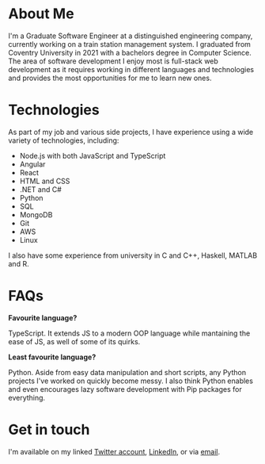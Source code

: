 # About Me

I'm a Graduate Software Engineer at a distinguished engineering company, currently working on a train station management system. I graduated from Coventry University in 2021 with a bachelors degree in Computer Science.
The area of software development I enjoy most is full-stack web development as it requires working in different languages and technologies and provides the most opportunities for me to learn new ones.

# Technologies

As part of my job and various side projects, I have experience using a wide variety of technologies, including:
- Node.js with both JavaScript and TypeScript
- Angular
- React
- HTML and CSS
- .NET and C#
- Python
- SQL
- MongoDB
- Git
- AWS
- Linux

I also have some experience from university in C and C++, Haskell, MATLAB and R. 

# FAQs

**Favourite language?**

TypeScript. It extends JS to a modern OOP language while mantaining the ease of JS, as well of some of its quirks.

**Least favourite language?**

Python. Aside from easy data manipulation and short scripts, any Python projects I've worked on quickly become messy. I also think Python enables and even encourages lazy software development with Pip packages for everything. 

# Get in touch

I'm available on my linked [Twitter account](https://twitter.com/joshhills99), [LinkedIn](https://www.linkedin.com/in/josh-hills-0340b8110/), or via [email](mailto:josh@chimpbyte.co.uk).
